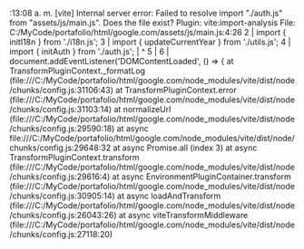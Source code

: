 :13:08 a. m. [vite] Internal server error: Failed to resolve import "./auth.js" from "assets/js/main.js". Does the file exist?
  Plugin: vite:import-analysis
  File: C:/MyCode/portafolio/html/google.com/assets/js/main.js:4:26
  2  |  import { initI18n } from './i18n.js';
  3  |  import { updateCurrentYear } from './utils.js';
  4  |  import { initAuth } from './auth.js';
     |                            ^
  5  |
  6  |  document.addEventListener('DOMContentLoaded', () => {
      at TransformPluginContext._formatLog (file:///C:/MyCode/portafolio/html/google.com/node_modules/vite/dist/node/chunks/config.js:31106:43)
      at TransformPluginContext.error (file:///C:/MyCode/portafolio/html/google.com/node_modules/vite/dist/node/chunks/config.js:31103:14)
      at normalizeUrl (file:///C:/MyCode/portafolio/html/google.com/node_modules/vite/dist/node/chunks/config.js:29590:18)
      at async file:///C:/MyCode/portafolio/html/google.com/node_modules/vite/dist/node/chunks/config.js:29648:32
      at async Promise.all (index 3)
      at async TransformPluginContext.transform (file:///C:/MyCode/portafolio/html/google.com/node_modules/vite/dist/node/chunks/config.js:29616:4)
      at async EnvironmentPluginContainer.transform (file:///C:/MyCode/portafolio/html/google.com/node_modules/vite/dist/node/chunks/config.js:30905:14)
      at async loadAndTransform (file:///C:/MyCode/portafolio/html/google.com/node_modules/vite/dist/node/chunks/config.js:26043:26)
      at async viteTransformMiddleware (file:///C:/MyCode/portafolio/html/google.com/node_modules/vite/dist/node/chunks/config.js:27118:20)
